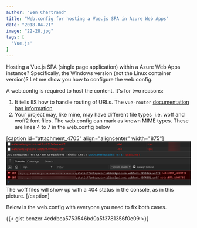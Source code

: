 ```yaml
---
author: "Ben Chartrand"
title: "Web.config for hosting a Vue.js SPA in Azure Web Apps"
date: "2018-04-21"
image: "22-28.jpg"
tags: [
  'Vue.js'
]
---
```


Hosting a Vue.js SPA (single page application) within a Azure Web Apps instance? Specifically, the Windows version (not the Linux container version)? Let me show you how to configure the web.config.

A web.config is required to host the content. It's for two reasons:

1. It tells IIS how to handle routing of URLs. The `vue-router` [documentation has information](https://router.vuejs.org/en/essentials/history-mode.html)
2. Your project may, like mine, may have different file types  i.e. woff and woff2 font files. The web.config can mark as known MIME types. These are lines 4 to 7 in the web.config below

\[caption id="attachment\_4705" align="aligncenter" width="875"\]![error](images/error.png) The woff files will show up with a 404 status in the console, as in this picture. \[/caption\]

Below is the web.config with everyone you need to fix both cases.

{{< gist bcnzer 4cddbca5753546bd0a5f3781356f0e09 >}}
